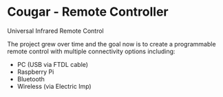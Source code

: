 Cougar - Remote Controller
======

Universal Infrared Remote Control

 The project grew over time and the goal now is to create a programmable remote control with multiple connectivity options including: 

- PC (USB via FTDL cable) 
- Raspberry Pi 
- Bluetooth 
- Wireless (via Electric Imp) 

